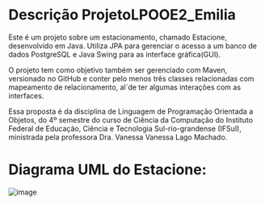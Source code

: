 
# Descrição ProjetoLPOOE2_Emilia
Este é um projeto sobre um estacionamento, chamado Estacione, desenvolvido em Java. Utiliza JPA para gerenciar o acesso a um banco de dados PostgreSQL e Java Swing para as interface gráfica(GUI).

O projeto tem como objetivo também ser gerenciado com Maven, versionado no GitHub e conter pelo menos três classes relacionadas com mapeamento de relacionamento, al´de ter algumas interações com as interfaces.

Essa proposta é da disciplina de Linguagem de Programação Orientada a Objetos, do 4º semestre do curso de Ciência da Computação do Instituto Federal de Educação, Ciência e Tecnologia Sul-rio-grandense (IFSul), ministrada pela professora Dra. Vanessa Vanessa Lago Machado.

# Diagrama UML do Estacione: 
![image](https://github.com/user-attachments/assets/5d9734e1-18a7-46be-8140-a3dffb00d04a)

